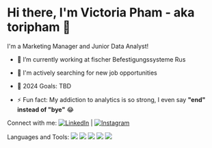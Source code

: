 # Hi there, I'm Victoria Pham - aka toripham 👋

I'm a Marketing Manager and Junior Data Analyst!

- 👷 I’m currently working at fischer Befestigungssysteme Rus
  
- 🌱 I'm actively searching for new job opportunities
  
- 🥅 2024 Goals: TBD

- ⚡️ Fun fact: My addiction to analytics is so strong, I even say **"end" instead of "bye"** 😂

Connect with me:
[![LinkedIn](https://img.shields.io/badge/-LinkedIn-blue)](link-to-your-linkedin-profile) | [![Instagram](https://img.shields.io/badge/-Instagram-pink)](https://www.instagram.com/victoripham/?hl=ru)

Languages and Tools:
<img src="https://img.shields.io/badge/Python-E0FFFF?style=for-the-badge&logo=Python&logoColor=4682B4"/>
<img src="https://img.shields.io/badge/MySQL-E0FFFF?style=for-the-badge&logo=MySQL&logoColor=4682B4"/>
<img src="https://img.shields.io/badge/postgresql-E0FFFF?style=for-the-badge&logo=Postgresql&logoColor=0000FF"/>
<img src="https://img.shields.io/badge/sololearn-E0FFFF?style=for-the-badge&logo=Sololearn&logoColor=1E90FF"/>
<img src="https://img.shields.io/badge/github-E0FFFF?style=for-the-badge&logo=Github&logoColor=black"/>
